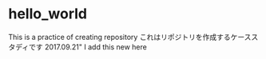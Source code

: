 # hello_world
This is a practice of creating repository これはリポジトリを作成するケーススタディです
2017.09.21"  I add this new here
